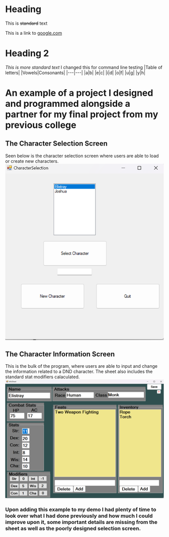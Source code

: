 # Heading
This is ~~standard~~ text 

This is a link to [google.com](https://www.google.com/)
# Heading 2 
*This is more standard text* 
I changed this for command line testing
|Table of letters|
|Vowels|Consonants| 
|---|---|
|a|b|
|e|c|
|i|d|
|o|f|
|u|g|
|y|h|


# An example of a project I designed and programmed alongside a partner for my final project from my previous college

## The Character Selection Screen
Seen below is the character selection screen where users are able to load or create new characters.
![](Pictures/DNDCharacterSheetCharacterSelectScreen.png)
## The Character Information Screen
This is the bulk of the program, where users are able to input and change the information related to a DND character. The sheet also includes the standard stat modifiers calaculated.  
![](Pictures/DNDCharacterSheetCharacterInformationScreen.png)
### Upon adding this example to my demo I had plenty of time to look over what I had done previously and how much I could improve upon it, some important details are missing from the sheet as well as the poorly designed selection screen.